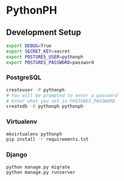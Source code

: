 # PythonPH

## Development Setup

```bash
export DEBUG=True
export SECRET_KEY=secret
export POSTGRES_USER=pythonph
export POSTGRES_PASSWORD=password
```

### PostgreSQL

```bash
createuser -P pythonph
# You will be prompted to enter a password
# Enter what you set in POSTGRES_PASSWORD
createdb -O pythonph pythonph
```

### Virtualenv

```bash
mkvirtualenv pythonph
pip install -r requirements.txt
```

### Django

```
python manage.py migrate
python manage.py runserver
```

